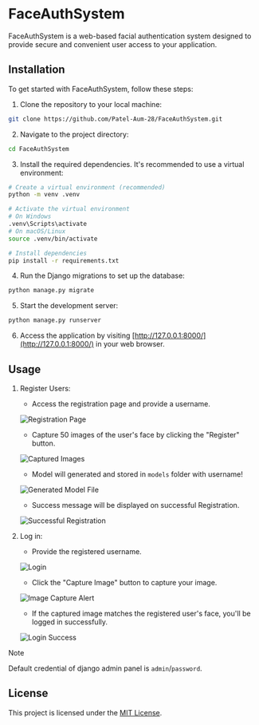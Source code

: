 # FaceAuthSystem

FaceAuthSystem is a web-based facial authentication system designed to provide secure and convenient user access to your application.

## Installation

To get started with FaceAuthSystem, follow these steps:

1. Clone the repository to your local machine:

```bash
git clone https://github.com/Patel-Aum-28/FaceAuthSystem.git
```

2. Navigate to the project directory:

```bash
cd FaceAuthSystem
```

3. Install the required dependencies. It's recommended to use a virtual environment:

```bash
# Create a virtual environment (recommended)
python -m venv .venv

# Activate the virtual environment
# On Windows
.venv\Scripts\activate
# On macOS/Linux
source .venv/bin/activate

# Install dependencies
pip install -r requirements.txt
```

4. Run the Django migrations to set up the database:

```bash
python manage.py migrate
```

5. Start the development server:

```bash
python manage.py runserver
```

6. Access the application by visiting [http://127.0.0.1:8000/](http://127.0.0.1:8000/) in your web browser.

## Usage

1. Register Users:
   - Access the registration page and provide a username.
    
    ![Registration Page](img/1_register.PNG)

   - Capture 50 images of the user's face by clicking the "Register" button.
    
    ![Captured Images](img/2_image_capture.PNG)

    - Model will generated and stored in `models` folder with username!
    
    ![Generated Model File](img/4_model.PNG)

    - Success message will be displayed on successful Registration.

    ![Successful Registration](img/3_register_success.PNG)

2. Log in:
   - Provide the registered username.
    
    ![Login](img/5_login.PNG)

   - Click the "Capture Image" button to capture your image.
    
    ![Image Capture Alert](img/6_alert_success.PNG)

   - If the captured image matches the registered user's face, you'll be logged in successfully.
    
    ![Login Success](img/7_login_success.PNG)

> [!NOTE]
> Default credential of django admin panel is `admin`/`password`.

## License

This project is licensed under the [MIT License](LICENSE).
